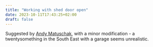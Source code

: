 ```yaml
---
title: "Working with shed door open"
date: 2023-10-11T17:43:25+02:00
draft: false
---
```


Suggested by [Andy Matuschak](https://notes.andymatuschak.org/About_these_notes?stackedNotes=zCMhncA1iSE74MKKYQS5PBZ), with a minor modification - a twentysomething in the South East with a garage seems unrealistic.


